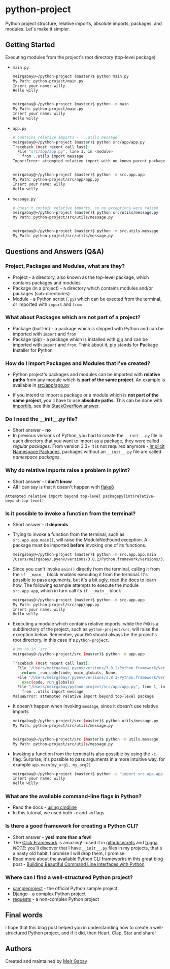 # python-project

Python project structure, relative imports, absolute imports, packages, and modules. Let's make it simpler.

## Getting Started

Executing modules from the project's root directory (top-level package)

- `main.py`

  ```bash
  meirgabay@~/python-project (master)$ python main.py
  My Path: python-project/main.py
  Insert your name: willy
  Hello willy


  meirgabay@~/python-project (master)$ python -m main
  My Path: python-project/main.py
  Insert your name: willy
  Hello willy
  ```

- `app.py`

  ```bash
  # Contains relative imports - `..utils.message`
  meirgabay@~/python-project (master)$ python src/app/app.py
  Traceback (most recent call last):
    File "src/app/app.py", line 1, in <module>
      from ..utils import message
  ImportError: attempted relative import with no known parent package


  meirgabay@~/python-project (master)$ python -m src.app.app
  My Path: python-project/src/app/app.py
  Insert your name: willy
  Hello willy
  ```

- `message.py`

  ```bash
  # Doesn't contain relative imports, so no exceptions were raised
  meirgabay@~/python-project (master)$ python src/utils/message.py
  My Path: python-project/src/utils/message.py


  meirgabay@~/python-project (master)$ python -m src.utils.message
  My Path: python-project/src/utils/message.py
  ```

## Questions and Answers (Q&A)

### Project, Packages and Modules, what are they?

- Project - a directory, also known as the top-level package, which contains packages and modules
- Package (in a project) - a directory which contains modules and/or packages (sub-directories)
- Module - a Python script (`.py`) which can be exected from the terminal, or imported with `import` and `from`

### What about Packages which are not part of a project?

- Package (built-in) - a package which is shipped with Python and can be imported with `import` and `from`
- Package (pip) - a package which is installed with [pip](https://pypi.org/project/pip/) and can be imported with `import` and `from`. Think about it, pip stands for **P**ackage **I**nstaller for **P**ython

### How do I import Packages and Modules that I've created?

- Python project's packages and modules can be imported with **relative paths** from any module which is **part of the same project**. An example is available in [src/app/app.py](https://github.com/unfor19/python-project/blob/master/src/app/app.py#L1)

- If you intend to import a package or a module which is **not part of the same project**, you'll have to use **absolute paths**. This can be done with [importlib](https://docs.python.org/3/library/importlib.html), see this [StackOverflow answer](https://stackoverflow.com/questions/67631/how-to-import-a-module-given-the-full-path).

### Do I need the \_\_init\_\_.py file?

- Short answer - **no**
- In previous versions of Python, you had to create the `__init__.py` file in each directory that you want to import as a package, they were called _regular packages_. From version 3.3+ it is not required anymore - [Implicit Namespace Packages](https://www.python.org/dev/peps/pep-0420/), packages without an `__init__.py` file are called _namespace packages_.

### Why do relative imports raise a problem in pylint?

- Short answer - **I don't know**
- All I can say is that it doesn't happen with [flake8](https://flake8.pycqa.org/en/latest/)

`Attempted relative import beyond top-level packagepylint(relative-beyond-top-level)`

### Is it possible to invoke a function from the terminal?

- Short answer - **it depends**

- Trying to invoke a function from the terminal, such as `src.app.app.main()`, will raise the ModuleNotFound exception. A package must be imported **before** invoking one of its functions.

  ```bash
  meirgabay@~/python-project (master)$ python -m src.app.app.main
  /Users/meirgabay/.pyenv/versions/3.8.2/Python.framework/Versions/3.8/bin/python: Error while finding module specification for 'src.app.app.main' (ModuleNotFoundError: __path__ attribute not found on 'src.app.app' while trying to find 'src.app.app.main')
  ```

- Since you can't invoke `main()` directly from the terminal, calling it from the `if __main__` block enables executing it from the terminal. It's possible to pass arguments, but it's a bit ugly, [read the docs](https://docs.python.org/3/using/cmdline.html) to learn how. The following example attempts to execute the module `src.app.app`, which in turn call its `if __main__` block

  ```bash
  meirgabay@~/python-project (master)$ python -m src.app.app
  My Path: python-project/src/app/app.py
  Insert your name: willy
  Hello willy
  ```

- Executing a module which contains relative imports, while the `PWD` is a subdirectory of the project, such as `python-project/src`, will raise the exception below. Remember, your `PWD` should always be the project's root directory, in this case it's `python-project`.

  ```bash
  # We're in `src`
  meirgabay@~/python-project/src (master)$ python -m app.app

  Traceback (most recent call last):
    File "/Users/meirgabay/.pyenv/versions/3.8.2/Python.framework/Versions/3.8/lib/python3.8/runpy.py", line 193, in _run_module_as_main
      return _run_code(code, main_globals, None,
    File "/Users/meirgabay/.pyenv/versions/3.8.2/Python.framework/Versions/3.8/lib/python3.8/runpy.py", line 86, in _run_code
      exec(code, run_globals)
    File "/Users/meirgabay/python-project/src/app/app.py", line 1, in <module>
      from ..utils import message
  ValueError: attempted relative import beyond top-level package
  ```

- It doesn't happen when invoking `message`, since it doesn't use relative imports

  ```bash
  meirgabay@~/python-project/src (master)$ python utils/message.py
  My Path: python-project/src/utils/message.py


  meirgabay@~/python-project/src (master)$ python -m utils.message
  My Path: python-project/src/utils/message.py
  ```

- Invoking a function from the terminal is also possible by using the `-c` flag. Surprise, it's possible to pass arguments in a more intuitive way, for example `app.main(my_arg1, my_arg2)`
  ```bash
  meirgabay@~/python-project (master)$ python -c "import src.app.app as app; app.main()"
  Insert your name: willy
  Hello willy
  ```

### What are the available command-line flags in Python?

- Read the docs - [using cmdline](https://docs.python.org/3/using/cmdline.html)
- In this tutorial, we used both `-c` and `-m` flags

### Is there a good framework for creating a Python CLI?

- Short answer - **yes! more than a few!**
- The [Click Framework](https://click.palletsprojects.com/en/7.x/) is amazing! I used it in [githubsecrets](https://github.com/unfor19/githubsecrets) and [frigga](https://github.com/unfor19/frigga)
  <br>_NOTE_: you'll discover that I have `__init__.py` files in my projects, that's a nasty old habit, I promise I will drop them, I promise
- Read more about the available Python CLI frameworks in this great blog post - [Building Beautiful Command Line Interfaces with Python](https://codeburst.io/building-beautiful-command-line-interfaces-with-python-26c7e1bb54df)

### Where can I find a well-structured Python project?

- [sampleproject](https://github.com/pypa/sampleproject) - the official Python sample project
- [Django](https://github.com/django/django) - a complex Python project
- [requests](https://github.com/psf/requests) - a non-complex Python project

## Final words

I hope that this blog post helped you in understanding how to create a well-structured Python project, and if it did, then Heart, Clap, Star and share!

## Authors

Created and maintained by [Meir Gabay](https://github.com/unfor19)
